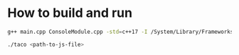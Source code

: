 # How to build and run

```bash
g++ main.cpp ConsoleModule.cpp -std=c++17 -I /System/Library/Frameworks/JavaScriptCore.framework -framework JavaScriptCore -o taco
```

```bash
./taco <path-to-js-file>
```
